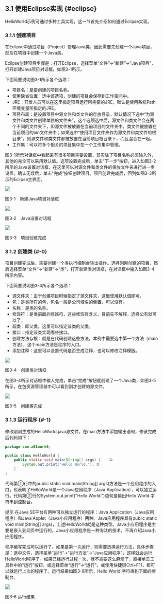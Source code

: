 ## 3.1 使用Eclipse实现 {#eclipse}

HelloWorld示例可通过多种工具实现，这一节首先介绍如何通过Eclipse实现。

### 3.1.1 创建项目

在Eclipse中通过项目（Project）管理Java类，因此需要先创建一个Java项目，然后在项目中创建一个Java类。

Eclipse创建项目步骤是：打开Eclipse，选择菜单“文件”→“新建”→“Java项目”，打开新建Java项目对话框，如图3-1所示。

下面简要说明图3-1所示各个选项：

*   项目名：是要创建的项目名称。
*   使用缺省位置：选中该选项，创建的项目会保存到工作空间中。
*   JRE：开发人员可以在这里指定项目运行所需要的JRE，默认是使用系统Path环境变量所指定的JRE。
*   项目布局：是设置项目中源文件和类文件的存放目录，默认情况下选中“为源文件和类文件创建单独的文件夹”，这个选项选中后，源文件和类文件会在两个不同的文件夹下，即源文件被放置在当前项目的文件夹中，类文件被放置在当前项目的bin文件夹中；如果选中“使用项目文件夹作为源文件和类文件的根目录”，则源文件和类文件都被放置在当前项目根目录下，而且混合在一起。
*   工作集：可以将多个相关的项目集中在一个工作集中管理。

图3-1所示对话框中看起来有很多项目需要设置，其实除了项目名称必须输入外，其他的完全可以采用默认值。选项设置完成后，单击“下一步”按钮，进入如图3-2所示的Java设置对话框，在这里可以对源文件和类文件的保放文件夹进行进一步设置。确认无误后，单击“完成”按钮创建项目。项目创建完成后，回到如图3-3所示的Eclipse主界面。

![](/assets/3-1.jpg)

图3-1　新建Java项目对话框

![](/assets/3-2.jpg)

图3-2　Java设置对话框

![](/assets/3-3.jpg)

图3-3　项目创建完成

### 3.1.2 创建类 {#-0}

项目创建完成后，需要创建一个类执行控制台输出操作。选择刚刚创建的项目，然后选择菜单“文件”→“新建”→“类”，打开新建类对话框，在对话框中输入如图3-4所示内容。

下面简要说明图3-4所示各个选项：

*   源文件夹：由于创建项目时候指定了源文件夹，这里使用默认值即可。
*   包：是类所在的包，包名一般是公司域名的倒置，可以没有。
*   名称：是类的名称。
*   修饰符：是类前面的修饰符，这些修饰符含义，目前先不解释，选择公有就可以了。
*   超类：即父类，这里可以指定该类的父类。
*   接口：指定该类实现哪些接口。
*   创建方法存根：就是在代码创建这些方法，本例中需要选中第一个方法（main方法），这个main方法是程序的入口。
*   添加注释：这里可以设置代码是否生成注释，也可以修改注释模版。

![](/assets/3-4.jpg)

图3-4　创建类对话框

在图3-4所示对话框中输入完成，单击“完成”按钮就创建了一个Java类，如图3-5所示，在包资源管理器中可以看到刚才创建的源文件。

![](/assets/3-5.jpg)

图3-5　创建类完成

### 3.1.3 运行程序 {#-1}

修改刚刚生成的HelloWorld.java源文件，在main方法中添加输出语句，修该完成后代码如下：


```java
package com.a51work6;

public class HelloWorld {
	public static void main(String[] args) {	①
		System.out.print("Hello World."); ②
	}
}
```

代码第①行中的public static void main(String[] args)方法是一个应用程序的入口，也表明了HelloWorld是一个Java应用程序（Java Application），可以独立运行。代码第②行的System.out.print(&quot;Hello World.&quot;)语句是输出Hello World.字符串到控制台。

提示 在Java SE平台有两种可以独立运行的程序：Java Application（Java应用程序）和Java Applet（Java小应用程序）两种。Java应用程序具有public static void main(String[] args)，上述HelloWorld就是这种类型。Java小应用程序是主要是嵌入到网页中运行的，Java小应用程序是一种淘汰的技术，不再介绍Java小应用程序。

程序编写完成可以运行了。如果是第一次运行，则需要选择运行方法，具体步骤是：选中文件，选择菜单“运行”→“运行方法”→“Java应用程序”，这样就会运行HelloWorld程序了。如果已经运行过程一次，就不需要这么麻烦了，直接单击工具栏中的“运行”按钮，或选择菜单“运行”→“运行”，或使用快捷键Ctrl+F11，都可以就运行上次的程序了。运行结果如图3-6所示，Hello World.字符串到下面的控制台。

![](/assets/3-6.jpg)

图3-6 运行结果